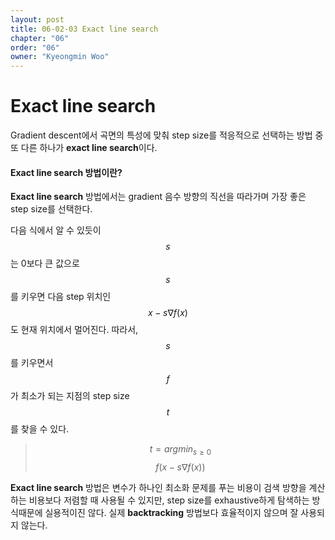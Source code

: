 ```yaml
---
layout: post
title: 06-02-03 Exact line search
chapter: "06"
order: "06"
owner: "Kyeongmin Woo"
---
```


# Exact line search

Gradient descent에서 곡면의 특성에 맞춰 step size를 적응적으로 선택하는 방법 중 또 다른 하나가  **exact line search**이다. 

#### Exact line search 방법이란?
**Exact line search** 방법에서는 gradient 음수 방향의 직선을 따라가며 가장 좋은 step size를 선택한다. 

다음 식에서 알 수 있듯이 $$s$$는 0보다 큰 값으로 $$s$$를 키우면 다음 step 위치인 $$x - s \nabla f(x)$$도 현재 위치에서 멀어진다. 따라서, $$s$$를 키우면서 $$f$$가 최소가 되는 지점의 step size $$t$$를 찾을 수 있다.

> $$t = argmin_{s \ge 0}$$ $$f(x - s \nabla f(x) )$$

**Exact line search** 방법은 변수가 하나인 최소화 문제를 푸는 비용이 검색 방향을 계산하는 비용보다 저렴할 때 사용될 수 있지만, step size를 exhaustive하게 탐색하는 방식때문에 실용적이진 않다. 실제 **backtracking** 방법보다 효율적이지 않으며 잘 사용되지 않는다.